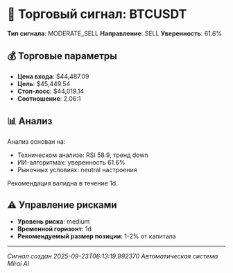 
# 🎯 Торговый сигнал: BTCUSDT

**Тип сигнала**: MODERATE_SELL
**Направление**: SELL
**Уверенность**: 61.6%

## 💰 Торговые параметры
- **Цена входа**: $44,487.09
- **Цель**: $45,449.54
- **Стоп-лосс**: $44,019.14
- **Соотношение**: 2.06:1

## 📊 Анализ

Анализ основан на:
- Техническом анализе: RSI 58.9, тренд down
- ИИ-алгоритмах: уверенность 61.6%
- Рыночных условиях: neutral настроения

Рекомендация валидна в течение 1d.
        

## ⚠️ Управление рисками
- **Уровень риска**: medium
- **Временной горизонт**: 1d
- **Рекомендуемый размер позиции**: 1-2% от капитала

---
*Сигнал создан 2025-09-23T06:13:19.992370*
*Автоматическая система Mirai AI*
        